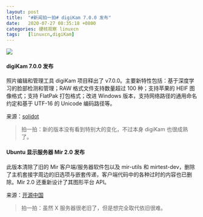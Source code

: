 ```yaml
---
layout: post
title:	"#新闻拍一拍# digiKam 7.0.0 发布"
date:	2020-07-27 08:35:18 +0800 
categories:	硬核观察 linuxcn 
tags:	[linuxcn,digiKam]
---
```



![](/Asserts/Images//attachment/album/202007/27/083511a4x7p7x2m3pi4dvz.jpg)


#### digiKam 7.0.0 发布


照片编辑和管理工具 digiKam 项目释出了 v7.0.0。主要新特性包括：基于深度学习的脸部检测和管理；RAW 格式文件支持数量超过 100 种；支持苹果的 HEIF 图像格式；支持 FlatPak 打包格式；改进 Windows 版本，支持网络路径的通用命名约定和基于 UTF-16 的 Unicode 编码路径等。


来源：[solidot](https://www.solidot.org/story?sid=65053)



> 
> 拍一拍：新的版本没有看到特别大的变化，不过本身 digiKam 也很成熟了。
> 
> 
> 


#### Ubuntu 显示服务器 Mir 2.0 发布


此版本清除了旧的 Mir 客户端/服务器软件包以及 mir-utils 和 mirtest-dev，删除了主机套接字周边的旧选项与嵌套传递，客户端代码中的各种过时的内容也已删除。Mir 2.0 还重新设计了其图形平台 API。


来源：[开源中国](https://www.oschina.net/news/117472/mir-2-0-released)



> 
> 拍一拍：虽然 X 服务器很老旧了，但是想完全取代依旧很难。
> 
> 
>
